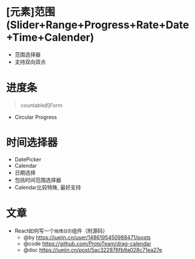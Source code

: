 # [元素]范围(Slider+Range+Progress+Rate+Date+Time+Calender)

- 范围选择器
- 支持双向双点

# 进度条

> countable的Form

- Circular Progress

# 时间选择器

- DatePicker
- Calendar
- 日期选择
- 包括时间范围选择器
- Calendar比较特殊, 最好支持

# 文章

- React如何写一个`拖拽日历`组件（附源码） 
    - @by https://juejin.cn/user/1486195450988471/posts
    - @code https://github.com/ProtoTeam/drag-calendar
    - @doc https://juejin.cn/post/5ac322876fb9a028c71ea27e